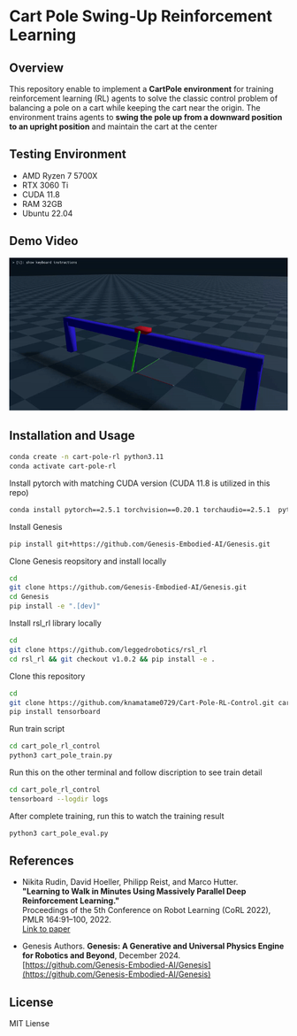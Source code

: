 # Cart Pole Swing-Up Reinforcement Learning

## Overview
This repository enable to implement a **CartPole environment** for training reinforcement learning (RL) agents to solve the classic control problem of balancing a pole on a cart while keeping the cart near the origin. The environment trains agents to **swing the pole up from a downward position to an upright position** and maintain the cart at the center

## Testing Environment
- AMD Ryzen 7 5700X
- RTX 3060 Ti
- CUDA 11.8
- RAM 32GB
- Ubuntu 22.04

## Demo Video
![Demo](media/cart_pole_rl.gif)  

## Installation and Usage

```bash
conda create -n cart-pole-rl python3.11
conda activate cart-pole-rl
```
Install pytorch with matching CUDA version (CUDA 11.8 is utilized in this repo)
```bash
conda install pytorch==2.5.1 torchvision==0.20.1 torchaudio==2.5.1  pytorch-cuda=11.8 -c pytorch -c nvidia
```
Install Genesis
```bash
pip install git+https://github.com/Genesis-Embodied-AI/Genesis.git
```

Clone Genesis reopsitory and install locally
```bash
cd
git clone https://github.com/Genesis-Embodied-AI/Genesis.git
cd Genesis
pip install -e ".[dev]"
```
Install rsl_rl library locally
```bash
cd
git clone https://github.com/leggedrobotics/rsl_rl
cd rsl_rl && git checkout v1.0.2 && pip install -e .
```
Clone this repository
```bash
cd
git clone https://github.com/knamatame0729/Cart-Pole-RL-Control.git cart_pole_rl_control
pip install tensorboard
```

Run train script
```bash
cd cart_pole_rl_control
python3 cart_pole_train.py
```
Run this on the other terminal and follow discription to see train detail
```bash
cd cart_pole_rl_control
tensorboard --logdir logs
```
After complete training, run this to watch the training result
```bash
python3 cart_pole_eval.py
```

## References
- Nikita Rudin, David Hoeller, Philipp Reist, and Marco Hutter.  
**"Learning to Walk in Minutes Using Massively Parallel Deep Reinforcement Learning."**  
Proceedings of the 5th Conference on Robot Learning (CoRL 2022), PMLR 164:91–100, 2022.  
[Link to paper](https://proceedings.mlr.press/v164/rudin22a.html)  

- Genesis Authors. **Genesis: A Generative and Universal Physics Engine for Robotics and Beyond**, December 2024.  
[https://github.com/Genesis-Embodied-AI/Genesis](https://github.com/Genesis-Embodied-AI/Genesis)

## License
MIT Liense